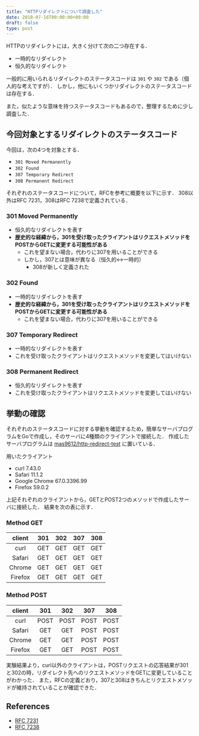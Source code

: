 ```yaml
---
title: "HTTPリダイレクトについて調査した"
date: 2018-07-16T00:00:00+09:00
draft: false
type: post
---
```


HTTPのリダイレクトには，大きく分けて次の二つ存在する．

* 一時的なリダイレクト
* 恒久的なリダイレクト

一般的に用いられるリダイレクトのステータスコードは `301` や `302` である（個人的な考えですが）．
しかし，他にもいくつかリダイレクトのステータスコードは存在する．

また，似たような意味を持つステータスコードもあるので，整理するために少し調査した．

## 今回対象とするリダイレクトのステータスコード
今回は，次の4つを対象とする．

* `301 Moved Permanently`
* `302 Found`
* `307 Temporary Redirect`
* `308 Permanent Redirect`

それぞれのステータスコードについて，RFCを参考に概要を以下に示す．
308以外はRFC 7231，308はRFC 7238で定義されている．

### 301 Moved Permanently
* 恒久的なリダイレクトを表す
* **歴史的な経緯から，301を受け取ったクライアントはリクエストメソッドをPOSTからGETに変更する可能性がある**
    * これを望まない場合，代わりに307を用いることができる
    * しかし，307とは意味が異なる（恒久的↔一時的）
        * 308が新しく定義された

### 302 Found
* 一時的なリダイレクトを表す
* **歴史的な経緯から，301を受け取ったクライアントはリクエストメソッドをPOSTからGETに変更する可能性がある**
    * これを望まない場合，代わりに307を用いることができる

### 307 Temporary Redirect
* 一時的なリダイレクトを表す
* これを受け取ったクライアントはリクエストメソッドを変更してはいけない

### 308 Permanent Redirect
* 恒久的なリダイレクトを表す
* これを受け取ったクライアントはリクエストメソッドを変更してはいけない

## 挙動の確認
それぞれのステータスコードに対する挙動を確認するため，簡単なサーバプログラムをGoで作成し，そのサーバに4種類のクライアントで接続した．
作成したサーバプログラムは [mas9612/http-redirect-test](https://github.com/mas9612/http-redirect-test) に置いている．

用いたクライアント

* curl 7.43.0
* Safari 11.1.2
* Google Chrome 67.0.3396.99
* Firefox 59.0.2

上記それぞれのクライアントから，GETとPOST2つのメソッドで作成したサーバに接続した．
結果を次の表に示す．

### Method GET
| client  | 301 | 302 | 307 | 308 |
|:-------:|:---:|:---:|:---:|:---:|
| curl    | GET | GET | GET | GET |
| Safari  | GET | GET | GET | GET |
| Chrome  | GET | GET | GET | GET |
| Firefox | GET | GET | GET | GET |

### Method POST
| client  | 301  | 302  | 307  | 308  |
|:-------:|:----:|:----:|:----:|:----:|
| curl    | POST | POST | POST | POST |
| Safari  | GET  | GET  | POST | POST |
| Chrome  | GET  | GET  | POST | POST |
| Firefox | GET  | GET  | POST | POST |

実験結果より，curl以外のクライアントは，POSTリクエストの応答結果が301と302の時，リダイレクト先へのリクエストメソッドをGETに変更していることがわかった．
また，RFCの定義どおり，307と308はきちんとリクエストメソッドが維持されていることが確認できた．

## References
* [RFC 7231](https://tools.ietf.org/html/rfc7231)
* [RFC 7238](https://tools.ietf.org/html/rfc7538)
